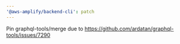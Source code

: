 ```yaml
---
'@aws-amplify/backend-cli': patch
---
```


Pin graphql-tools/merge due to https://github.com/ardatan/graphql-tools/issues/7290
